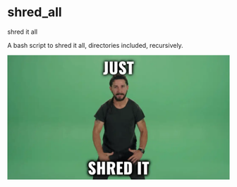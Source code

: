 # shred_all
shred it all

A bash script to shred it all, directories included, recursively.

![just](https://github.com/nothingbutlucas/shred_all/blob/main/just.webp)
